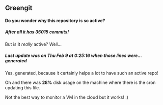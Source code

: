 ## Greengit

#### Do you wonder why this repository is so active?

##### After all it has 35015 commits!

But is it *really* active? Well...

##### Last update was on Thu Feb 9 at 0:25:16 when those lines were... generated

Yes, generated, because it certainly helps a lot to have such an active repo!

Oh and there was **28%** disk usage on the machine
where there is the cron updating this file.

Not the best way to monitor a VM in the cloud but it works! :)
